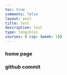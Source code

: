 ```yaml
---
toc: true
comments: false
layout: post
title: test
description: test
type: tangibles
courses: { csp: {week: 1}}
---
```


### home page

### github commit

